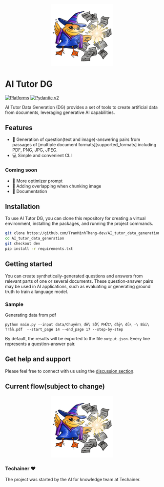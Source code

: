 <p align="center">
  <a href="https://github.com/docling-project/docling-sdg">
    <img loading="lazy" alt="Docling" src="https://github.com/docling-project/docling-sdg/raw/main/docs/assets/docling-sdg-pic.png" width="40%"/>
  </a>
</p>

# AI Tutor DG

[![Platforms](https://img.shields.io/badge/platform-macos%20|%20linux%20|%20windows-blue)](https://github.com/docling-project/docling-parse/)
[![Pydantic v2](https://img.shields.io/endpoint?url=https://raw.githubusercontent.com/pydantic/pydantic/main/docs/badge/v2.json)](https://docs.pydantic.dev/latest/contributing/#badges)

AI Tutor Data Generation (DG) provides a set of tools to create artificial data from documents, leveraging generative AI capabilities.

## Features

- 🧬 Generation of question(text and image)-answering pairs from passages of [multiple document formats][supported_formats] including
  PDF, PNG, JPG, JPEG.
- 💻 Simple and convenient CLI

### Coming soon

- 📝 More optimizer prompt
- 📝 Adding overlapping when chunking image
- 📝 Documentation

## Installation

To use AI Tutor DG, you can clone this repository for
creating a virtual environment, installing the packages, and running the project commands.

```bash
git clone https://github.com/TranMinhThang-dev/AI_tutor_data_generation.git
cd AI_tutor_data_generation
git checkout dev
pip install -r requirements.txt
```

## Getting started

You can create synthetically-generated questions and answers from relevant parts of one or several documents.
These question-answer pairs may be used in AI applications, such as evaluating or generating
ground truth to train a language model.

### Sample

Generating data from pdf

```
python main.py --input data/Chuyên\ đề\ SỐ\ PHỨC\ đầy\ đủ\ -\ Bùi\ Trần.pdf  --start_page 14 --end_page 17 --step-by-step
```

By default, the results will be exported to the file `output.json`. Every line represents a question-answer pair.

## Get help and support

Please feel free to connect with us using the [discussion section](https://github.com/TranMinhThang-dev/AI_tutor_data_generation/discussions).

## Current flow(subject to change)

<p align="center">
  <a href="https://github.com/docling-project/docling-sdg">
    <img loading="lazy" alt="Docling" src="https://github.com/docling-project/docling-sdg/raw/main/docs/assets/docling-sdg-pic.png" width="40%"/>
  </a>
</p>

### Techainer ❤️

The project was started by the AI for knowledge team at Techainer.
